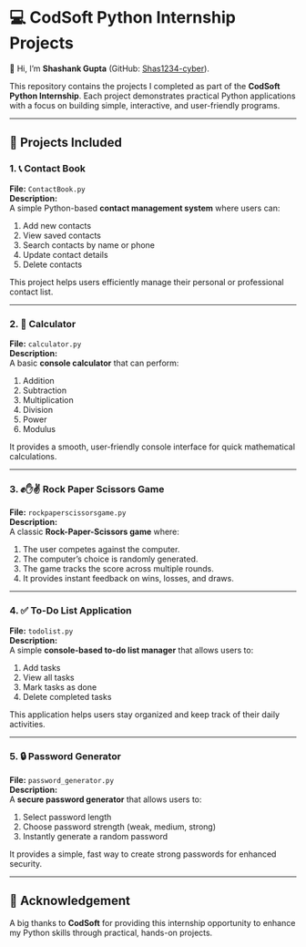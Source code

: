 # 💻 CodSoft Python Internship Projects

👋 Hi, I’m **Shashank Gupta** (GitHub: [Shas1234-cyber](https://github.com/Shas1234-cyber)).

This repository contains the projects I completed as part of the **CodSoft Python Internship**. Each project demonstrates practical Python applications with a focus on building simple, interactive, and user-friendly programs.

---

## 📂 Projects Included

### 1. 📞 Contact Book
**File:** `ContactBook.py`  
**Description:**  
A simple Python-based **contact management system** where users can:  
1. Add new contacts  
2. View saved contacts  
3. Search contacts by name or phone  
4. Update contact details  
5. Delete contacts  

This project helps users efficiently manage their personal or professional contact list.

---

### 2. 🧮 Calculator
**File:** `calculator.py`  
**Description:**  
A basic **console calculator** that can perform:  
1. Addition  
2. Subtraction  
3. Multiplication  
4. Division  
5. Power  
6. Modulus  

It provides a smooth, user-friendly console interface for quick mathematical calculations.

---

### 3. ✊✋✌️ Rock Paper Scissors Game
**File:** `rockpaperscissorsgame.py`  
**Description:**  
A classic **Rock-Paper-Scissors game** where:  
1. The user competes against the computer.  
2. The computer’s choice is randomly generated.  
3. The game tracks the score across multiple rounds.  
4. It provides instant feedback on wins, losses, and draws.

---

### 4. ✅ To-Do List Application
**File:** `todolist.py`  
**Description:**  
A simple **console-based to-do list manager** that allows users to:  
1. Add tasks  
2. View all tasks  
3. Mark tasks as done  
4. Delete completed tasks  

This application helps users stay organized and keep track of their daily activities.

---

### 5. 🔒 Password Generator
**File:** `password_generator.py`  
**Description:**  
A **secure password generator** that allows users to:  
1. Select password length  
2. Choose password strength (weak, medium, strong)  
3. Instantly generate a random password  

It provides a simple, fast way to create strong passwords for enhanced security.

---

## 🙏 Acknowledgement
A big thanks to **CodSoft** for providing this internship opportunity to enhance my Python skills through practical, hands-on projects.

